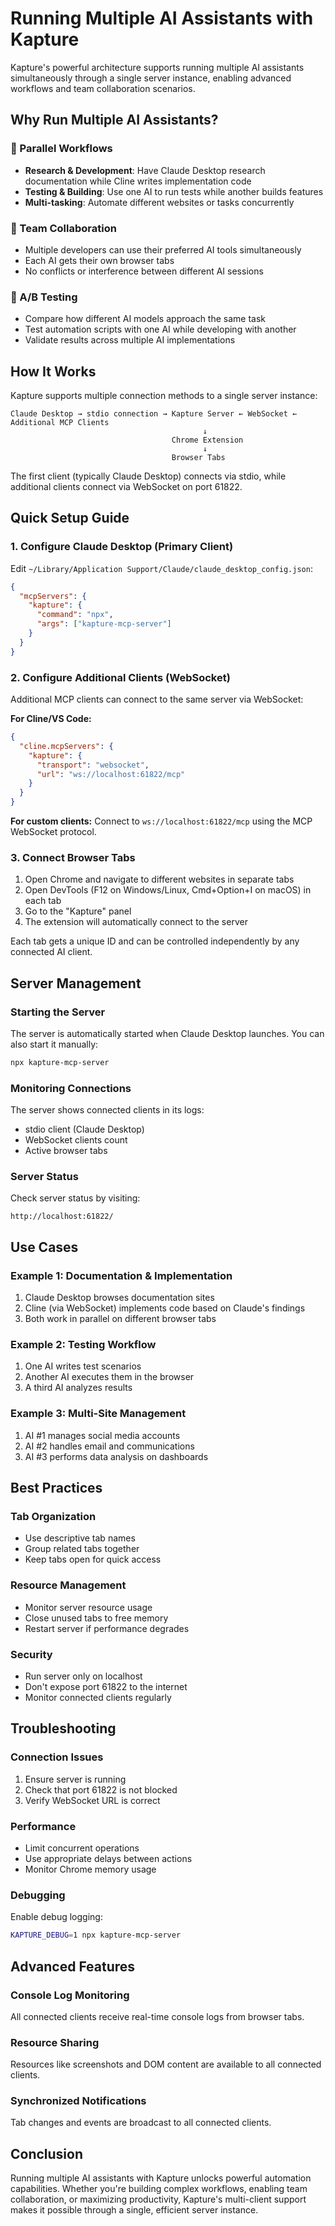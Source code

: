 # Running Multiple AI Assistants with Kapture

Kapture's powerful architecture supports running multiple AI assistants simultaneously through a single server instance, enabling advanced workflows and team collaboration scenarios.

## Why Run Multiple AI Assistants?

### 🚀 Parallel Workflows
- **Research & Development**: Have Claude Desktop research documentation while Cline writes implementation code
- **Testing & Building**: Use one AI to run tests while another builds features
- **Multi-tasking**: Automate different websites or tasks concurrently

### 👥 Team Collaboration
- Multiple developers can use their preferred AI tools simultaneously
- Each AI gets their own browser tabs
- No conflicts or interference between different AI sessions

### 🧪 A/B Testing
- Compare how different AI models approach the same task
- Test automation scripts with one AI while developing with another
- Validate results across multiple AI implementations

## How It Works

Kapture supports multiple connection methods to a single server instance:

```
Claude Desktop → stdio connection → Kapture Server ← WebSocket ← Additional MCP Clients
                                           ↓
                                    Chrome Extension
                                           ↓
                                    Browser Tabs
```

The first client (typically Claude Desktop) connects via stdio, while additional clients connect via WebSocket on port 61822.

## Quick Setup Guide

### 1. Configure Claude Desktop (Primary Client)

Edit `~/Library/Application Support/Claude/claude_desktop_config.json`:

```json
{
  "mcpServers": {
    "kapture": {
      "command": "npx",
      "args": ["kapture-mcp-server"]
    }
  }
}
```

### 2. Configure Additional Clients (WebSocket)

Additional MCP clients can connect to the same server via WebSocket:

**For Cline/VS Code:**
```json
{
  "cline.mcpServers": {
    "kapture": {
      "transport": "websocket",
      "url": "ws://localhost:61822/mcp"
    }
  }
}
```

**For custom clients:**
Connect to `ws://localhost:61822/mcp` using the MCP WebSocket protocol.

### 3. Connect Browser Tabs

1. Open Chrome and navigate to different websites in separate tabs
2. Open DevTools (F12 on Windows/Linux, Cmd+Option+I on macOS) in each tab
3. Go to the "Kapture" panel
4. The extension will automatically connect to the server

Each tab gets a unique ID and can be controlled independently by any connected AI client.

## Server Management

### Starting the Server

The server is automatically started when Claude Desktop launches. You can also start it manually:

```bash
npx kapture-mcp-server
```

### Monitoring Connections

The server shows connected clients in its logs:
- stdio client (Claude Desktop)
- WebSocket clients count
- Active browser tabs

### Server Status

Check server status by visiting:
```
http://localhost:61822/
```

## Use Cases

### Example 1: Documentation & Implementation

1. Claude Desktop browses documentation sites
2. Cline (via WebSocket) implements code based on Claude's findings
3. Both work in parallel on different browser tabs

### Example 2: Testing Workflow

1. One AI writes test scenarios
2. Another AI executes them in the browser
3. A third AI analyzes results

### Example 3: Multi-Site Management

1. AI #1 manages social media accounts
2. AI #2 handles email and communications
3. AI #3 performs data analysis on dashboards

## Best Practices

### Tab Organization
- Use descriptive tab names
- Group related tabs together
- Keep tabs open for quick access

### Resource Management
- Monitor server resource usage
- Close unused tabs to free memory
- Restart server if performance degrades

### Security
- Run server only on localhost
- Don't expose port 61822 to the internet
- Monitor connected clients regularly

## Troubleshooting

### Connection Issues
1. Ensure server is running
2. Check that port 61822 is not blocked
3. Verify WebSocket URL is correct

### Performance
- Limit concurrent operations
- Use appropriate delays between actions
- Monitor Chrome memory usage

### Debugging
Enable debug logging:
```bash
KAPTURE_DEBUG=1 npx kapture-mcp-server
```

## Advanced Features

### Console Log Monitoring
All connected clients receive real-time console logs from browser tabs.

### Resource Sharing
Resources like screenshots and DOM content are available to all connected clients.

### Synchronized Notifications
Tab changes and events are broadcast to all connected clients.

## Conclusion

Running multiple AI assistants with Kapture unlocks powerful automation capabilities. Whether you're building complex workflows, enabling team collaboration, or maximizing productivity, Kapture's multi-client support makes it possible through a single, efficient server instance.